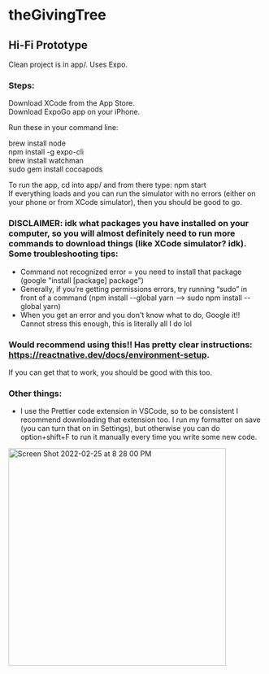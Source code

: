 # theGivingTree

## Hi-Fi Prototype
Clean project is in app/. Uses Expo. 

### Steps:
Download XCode from the App Store.  
Download ExpoGo app on your iPhone.   

Run these in your command line: 

brew install node  
npm install -g expo-cli  
brew install watchman  
sudo gem install cocoapods  

To run the app, cd into app/ and from there type:
npm start  
If everything loads and you can run the simulator with no errors (either on your phone or from XCode simulator), then you should be good to go. 

### DISCLAIMER: idk what packages you have installed on your computer, so you will almost definitely need to run more commands to download things (like XCode simulator? idk). Some troubleshooting tips:
- Command not recognized error = you need to install that package (google "install [package] package")  
- Generally, if you’re getting permissions errors, try running “sudo” in front of a command (npm install --global yarn —> sudo npm install --global yarn)
- When you get an error and you don't know what to do, Google it!! Cannot stress this enough, this is literally all I do lol

### Would recommend using this!! Has pretty clear instructions: https://reactnative.dev/docs/environment-setup.
If you can get that to work, you should be good with this too.

### Other things: 
- I use the Prettier code extension in VSCode, so to be consistent I recommend downloading that extension too. I run my formatter on save (you can turn that on in Settings), but otherwise you can do option+shift+F to run it manually every time you write some new code. 

<img width="428" alt="Screen Shot 2022-02-25 at 8 28 00 PM" src="https://user-images.githubusercontent.com/57604153/155828892-a3d362a7-fbe8-44cd-8ebd-ab70f95e081c.png">
